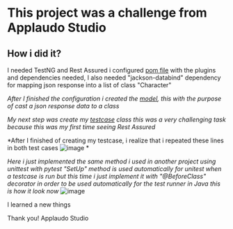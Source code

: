 # This project was a challenge from Applaudo Studio

## How i did it? 

I needed TestNG and Rest Assured i configured [pom file](/pom.xml) with the plugins and dependencies needed,
I also needed "jackson-databind" dependency for mapping json response into a list of class "Character"

*After I finished the configuration i created the [model](src/main/java/models/Character.java), this with the purpose of cast a json response data to a class*

*My next step was create my [testcase](src/test/java/ApplaudoStudioTest.java) class*
*this was a very challenging task because this was my first time seeing Rest Assured*

*After I finished of creating my testcase, i realize that i repeated these lines in both test cases ![image](https://user-images.githubusercontent.com/47786738/124062013-fb3d8b80-d9fd-11eb-997b-3f0c7f321fc0.png)
*

*Here i just implemented the same method i used in another project using unittest with pytest "SetUp" method is used automatically for unitest when a testcase is run*
*but this time i just implement it with "@BeforeClass" decorator in order to be used automatically for the test runner in Java*
*this is how it look now* 
![image](https://user-images.githubusercontent.com/47786738/124062443-c4b44080-d9fe-11eb-8d2e-caedd7c49aa1.png)

I learned a new things

Thank you! Applaudo Studio
